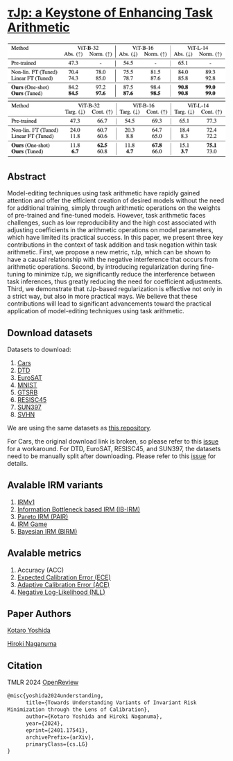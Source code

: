 # [$\tau$Jp: a Keystone of Enhancing Task Arithmetic]()

![](images/addition.png)
![](images/negation.png)


## Abstract
Model-editing techniques using task arithmetic have rapidly gained attention and offer the efficient creation of desired models without the need for additional training, simply through arithmetic operations on the weights of pre-trained and fine-tuned models. 
However, task arithmetic faces challenges, such as low reproducibility and the high cost associated with adjusting coefficients in the arithmetic operations on model parameters, which have limited its practical success. 
In this paper, we present three key contributions in the context of task addition and task negation within task arithmetic.
First, we propose a new metric, $\tau$Jp, which can be shown to have a causal relationship with the negative interference that occurs from arithmetic operations. Second, by introducing regularization during fine-tuning to minimize $\tau$Jp, we significantly reduce the interference between task inferences, thus greatly reducing the need for coefficient adjustments. Third, we demonstrate that $\tau$Jp-based regularization is effective not only in a strict way, but also in more practical ways.
We believe that these contributions will lead to significant advancements toward the practical application of model-editing techniques using task arithmetic.

## Download datasets
Datasets to download:
1. [Cars](https://www.cv-foundation.org/openaccess/content_iccv_workshops_2013/W19/html/Krause_3D_Object_Representations_2013_ICCV_paper.html)
2. [DTD](https://openaccess.thecvf.com/content_cvpr_2014/html/Cimpoi_Describing_Textures_in_2014_CVPR_paper.html)
3. [EuroSAT](https://ieeexplore.ieee.org/abstract/document/8736785)
4. [MNIST](https://yann.lecun.com/exdb/mnist/)
5. [GTSRB](https://ieeexplore.ieee.org/abstract/document/6033395?casa_token=MLJHRCUz8OIAAAAA:9ZMwyQ50HzTzmSkEN1_HBYOFNzPazeKICIKKd3t6g-VgtGc5c7U5tphTVEykAsbcViJUXYFr7UcE)
6. [RESISC45](https://ieeexplore.ieee.org/abstract/document/7891544?casa_token=ZOFbRb8TSDUAAAAA:83ANrYS19nlCWRtLylfeuqD3akKWlSeGE86H0gTFcQkRlENegFj9Brgt-dSBDl_MUcZiUPpdcljp)
7. [SUN397](https://link.springer.com/article/10.1007/s11263-014-0748-y)
8. [SVHN](https://research.google/pubs/reading-digits-in-natural-images-with-unsupervised-feature-learning/)

We are using the same datasets as [this repository](https://github.com/mlfoundations/task_vectors).

For Cars, the original download link is broken, so please refer to this [issue](https://github.com/pytorch/vision/issues/7545) for a workaround. For DTD, EuroSAT, RESISC45, and SUN397, the datasets need to be manually split after downloading. Please refer to this [issue](https://github.com/mlfoundations/task_vectors/issues/1) for details.

## Avalable IRM variants
1. [IRMv1](https://arxiv.org/abs/1907.02893)
2. [Information Bottleneck based IRM (IB-IRM)](https://arxiv.org/abs/2106.06333)
3. [Pareto IRM (PAIR)](https://arxiv.org/abs/2206.07766)
4. [IRM Game](https://arxiv.org/abs/2002.04692)
5. [Bayesian IRM (BIRM)](https://openaccess.thecvf.com/content/CVPR2022/html/Lin_Bayesian_Invariant_Risk_Minimization_CVPR_2022_paper.html)

## Avalable metrics
1. Accuracy (ACC)
2. [Expected Calibration Error (ECE)](https://ojs.aaai.org/index.php/AAAI/article/view/9602)
3. [Adaptive Calibration Error (ACE)](https://scholar.google.com/scholar_url?url=http://openaccess.thecvf.com/content_CVPRW_2019/papers/Uncertainty%2520and%2520Robustness%2520in%2520Deep%2520Visual%2520Learning/Nixon_Measuring_Calibration_in_Deep_Learning_CVPRW_2019_paper.pdf&hl=en&sa=T&oi=gsr-r-ggp&ct=res&cd=0&d=671990448700625194&ei=gmpxZp_PHoaM6rQP65edyAw&scisig=AFWwaebPo7c5vLkDy-hd7muSkvMn)
4. [Negative Log-Likelihood (NLL)](https://proceedings.neurips.cc/paper/2021/hash/8420d359404024567b5aefda1231af24-Abstract.html)

## Paper Authors
[Kotaro Yoshida](https://github.com/katoro8989)

[Hiroki Naganuma](https://github.com/Hiroki11x)

## Citation
TMLR 2024 [OpenReview](https://openreview.net/forum?id=9YqacugDER&noteId=EHiqw76N8t)
```
@misc{yoshida2024understanding,
      title={Towards Understanding Variants of Invariant Risk Minimization through the Lens of Calibration}, 
      author={Kotaro Yoshida and Hiroki Naganuma},
      year={2024},
      eprint={2401.17541},
      archivePrefix={arXiv},
      primaryClass={cs.LG}
}
```
